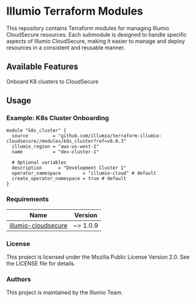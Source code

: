 <!-- BEGIN_TF_DOCS -->
# Illumio Terraform Modules

This repository contains Terraform modules for managing Illumio CloudSecure resources. Each submodule is designed to handle specific aspects of Illumio CloudSecure, making it easier to manage and deploy resources in a consistent and reusable manner.

## Available Features
Onboard K8 clusters to CloudSecure 

## Usage

### Example: K8s Cluster Onboarding
```
module "k8s_cluster" {
  source         = "github.com/illumio/terraform-illumio-cloudsecure//modules/k8s_cluster?ref=v0.0.3"
  illumio_region = "aws-us-west-2"
  name           = "dev-cluster-1"

  # Optional variables
  description      = "Development Cluster 1"
  operator_namespace        = "illumio-cloud" # default
  create_operator_namespace = true # default
}
```

### Requirements
| Name | Version |
|------|---------|
| <a name="requirement_illumio-cloudsecure"></a> [illumio-cloudsecure](#requirement\_illumio-cloudsecure) | ~> 1.0.9 |

### License
This project is licensed under the Mozilla Public License Version 2.0. See the LICENSE file for details.

### Authors
This project is maintained by the Illumio Team.
<!-- END_TF_DOCS -->